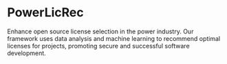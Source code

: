 # PowerLicRec
Enhance open source license selection in the power industry. Our framework uses data analysis and machine learning to recommend optimal licenses for projects, promoting secure and successful software development.
